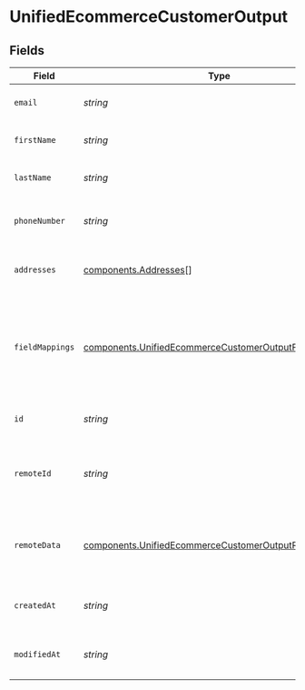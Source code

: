 # UnifiedEcommerceCustomerOutput


## Fields

| Field                                                                                                                            | Type                                                                                                                             | Required                                                                                                                         | Description                                                                                                                      |
| -------------------------------------------------------------------------------------------------------------------------------- | -------------------------------------------------------------------------------------------------------------------------------- | -------------------------------------------------------------------------------------------------------------------------------- | -------------------------------------------------------------------------------------------------------------------------------- |
| `email`                                                                                                                          | *string*                                                                                                                         | :heavy_minus_sign:                                                                                                               | The email of the customer                                                                                                        |
| `firstName`                                                                                                                      | *string*                                                                                                                         | :heavy_minus_sign:                                                                                                               | The first name of the customer                                                                                                   |
| `lastName`                                                                                                                       | *string*                                                                                                                         | :heavy_minus_sign:                                                                                                               | The last name of the customer                                                                                                    |
| `phoneNumber`                                                                                                                    | *string*                                                                                                                         | :heavy_minus_sign:                                                                                                               | The phone number of the customer                                                                                                 |
| `addresses`                                                                                                                      | [components.Addresses](../../models/components/addresses.md)[]                                                                   | :heavy_minus_sign:                                                                                                               | The addresses of the customer                                                                                                    |
| `fieldMappings`                                                                                                                  | [components.UnifiedEcommerceCustomerOutputFieldMappings](../../models/components/unifiedecommercecustomeroutputfieldmappings.md) | :heavy_minus_sign:                                                                                                               | The custom field mappings of the object between the remote 3rd party & Panora                                                    |
| `id`                                                                                                                             | *string*                                                                                                                         | :heavy_minus_sign:                                                                                                               | The UUID of the customer                                                                                                         |
| `remoteId`                                                                                                                       | *string*                                                                                                                         | :heavy_minus_sign:                                                                                                               | The remote ID of the customer in the context of the 3rd Party                                                                    |
| `remoteData`                                                                                                                     | [components.UnifiedEcommerceCustomerOutputRemoteData](../../models/components/unifiedecommercecustomeroutputremotedata.md)       | :heavy_minus_sign:                                                                                                               | The remote data of the customer in the context of the 3rd Party                                                                  |
| `createdAt`                                                                                                                      | *string*                                                                                                                         | :heavy_minus_sign:                                                                                                               | The created date of the object                                                                                                   |
| `modifiedAt`                                                                                                                     | *string*                                                                                                                         | :heavy_minus_sign:                                                                                                               | The modified date of the object                                                                                                  |